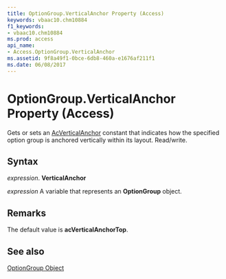 ```yaml
---
title: OptionGroup.VerticalAnchor Property (Access)
keywords: vbaac10.chm10884
f1_keywords:
- vbaac10.chm10884
ms.prod: access
api_name:
- Access.OptionGroup.VerticalAnchor
ms.assetid: 9f8a49f1-0bce-6db8-460a-e1676af211f1
ms.date: 06/08/2017
---
```



# OptionGroup.VerticalAnchor Property (Access)

Gets or sets an [AcVerticalAnchor](Access.AcVerticalAnchor.md) constant that indicates how the specified option group is anchored vertically within its layout. Read/write.


## Syntax

 _expression_. **VerticalAnchor**

 _expression_ A variable that represents an **OptionGroup** object.


## Remarks

The default value is  **acVerticalAnchorTop**.


## See also


[OptionGroup Object](Access.OptionGroup.md)

